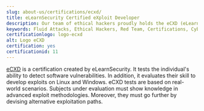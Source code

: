 ```yaml
---
slug: about-us/certifications/ecxd/
title: eLearnSecurity Certified eXploit Developer
description: Our team of ethical hackers proudly holds the eCXD (eLearnSecurity Certified eXploit Developer) certification, among many others.
keywords: Fluid Attacks, Ethical Hackers, Red Team, Certifications, Cybersecurity, Pentesters, Whitehat Hackers, ECXD
certificationlogo: logo-ecxd
alt: Logo eCXD
certification: yes
certificationid: 11
---
```


[eCXD](https://elearnsecurity.com/product/ecxd-certification/)
is a certification created by eLearnSecurity.
It tests the individual's ability
to detect software vulnerabilities.
In addition,
it evaluates their skill
to develop exploits on Linux and Windows.
eCXD tests are based on real-world scenarios.
Subjects under evaluation must show knowledge
in advanced exploit methodologies.
Moreover,
they must go further
by devising alternative exploitation paths.
